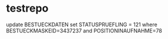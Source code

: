 # testrepo
update BESTUECKDATEN set STATUSPRUEFLING = 121 where BESTUECKMASKEID=3437237 and POSITIONINAUFNAHME=78
